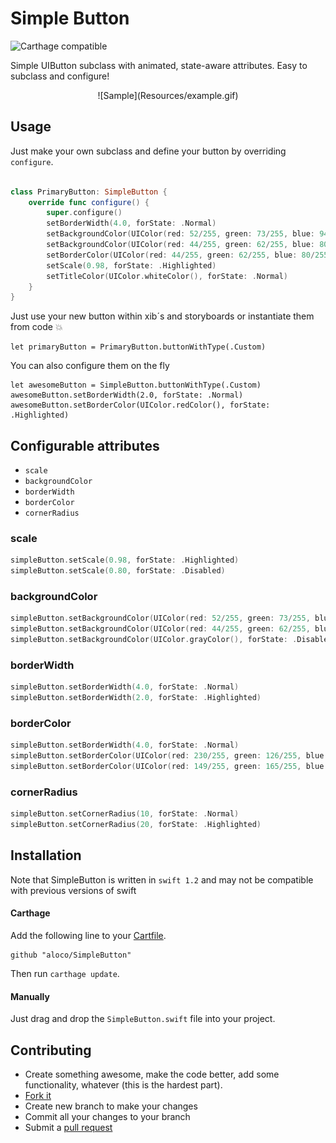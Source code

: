 # Simple Button
![Carthage compatible](https://img.shields.io/badge/Carthage-compatible-4BC51D.svg?style=flat)

Simple UIButton subclass with animated, state-aware attributes. Easy to subclass and configure!

<center>
![Sample](Resources/example.gif)
</center>

## Usage

Just make your own subclass and define your button by overriding `configure`. 

```swift

class PrimaryButton: SimpleButton {
    override func configure() {
        super.configure()
		setBorderWidth(4.0, forState: .Normal)
        setBackgroundColor(UIColor(red: 52/255, green: 73/255, blue: 94/255, alpha: 1.0), forState: .Normal)
        setBackgroundColor(UIColor(red: 44/255, green: 62/255, blue: 80/255, alpha: 1.0), forState: .Highlighted)
        setBorderColor(UIColor(red: 44/255, green: 62/255, blue: 80/255, alpha: 1.0), forState: .Normal)
        setScale(0.98, forState: .Highlighted)
        setTitleColor(UIColor.whiteColor(), forState: .Normal)
    }
}

```

Just use your new button within xib´s and storyboards or instantiate them from code 💥
```
let primaryButton = PrimaryButton.buttonWithType(.Custom)
```
You can also configure them on the fly
```
let awesomeButton = SimpleButton.buttonWithType(.Custom)
awesomeButton.setBorderWidth(2.0, forState: .Normal)
awesomeButton.setBorderColor(UIColor.redColor(), forState: .Highlighted)
```


## Configurable attributes


* `scale`
* `backgroundColor`
* `borderWidth`
* `borderColor`
* `cornerRadius`


### scale

```swift
simpleButton.setScale(0.98, forState: .Highlighted)
simpleButton.setScale(0.80, forState: .Disabled)
```

### backgroundColor

```swift
simpleButton.setBackgroundColor(UIColor(red: 52/255, green: 73/255, blue: 94/255, alpha: 1.0), forState: .Normal)
simpleButton.setBackgroundColor(UIColor(red: 44/255, green: 62/255, blue: 80/255, alpha: 1.0), forState: .Highlighted)
simpleButton.setBackgroundColor(UIColor.grayColor(), forState: .Disabled)
```

### borderWidth

```swift
simpleButton.setBorderWidth(4.0, forState: .Normal)
simpleButton.setBorderWidth(2.0, forState: .Highlighted)
```

### borderColor

```swift
simpleButton.setBorderWidth(4.0, forState: .Normal)
simpleButton.setBorderColor(UIColor(red: 230/255, green: 126/255, blue: 34/255, alpha: 1.0), forState: .Normal)
simpleButton.setBorderColor(UIColor(red: 149/255, green: 165/255, blue: 166/255, alpha: 1.0), forState: .Highlighted)
```

### cornerRadius
```swift
simpleButton.setCornerRadius(10, forState: .Normal)
simpleButton.setCornerRadius(20, forState: .Highlighted)
```


## Installation

Note that SimpleButton is written in `swift 1.2` and may not be compatible with previous versions of swift

#### Carthage

Add the following line to your [Cartfile](https://github.com/Carthage/Carthage/blob/master/Documentation/Artifacts.md#cartfile).

```
github "aloco/SimpleButton"
```

Then run `carthage update`.

#### Manually

Just drag and drop the `SimpleButton.swift` file into  your project.


## Contributing

* Create something awesome, make the code better, add some functionality,
  whatever (this is the hardest part).
* [Fork it](http://help.github.com/forking/)
* Create new branch to make your changes
* Commit all your changes to your branch
* Submit a [pull request](http://help.github.com/pull-requests/)


